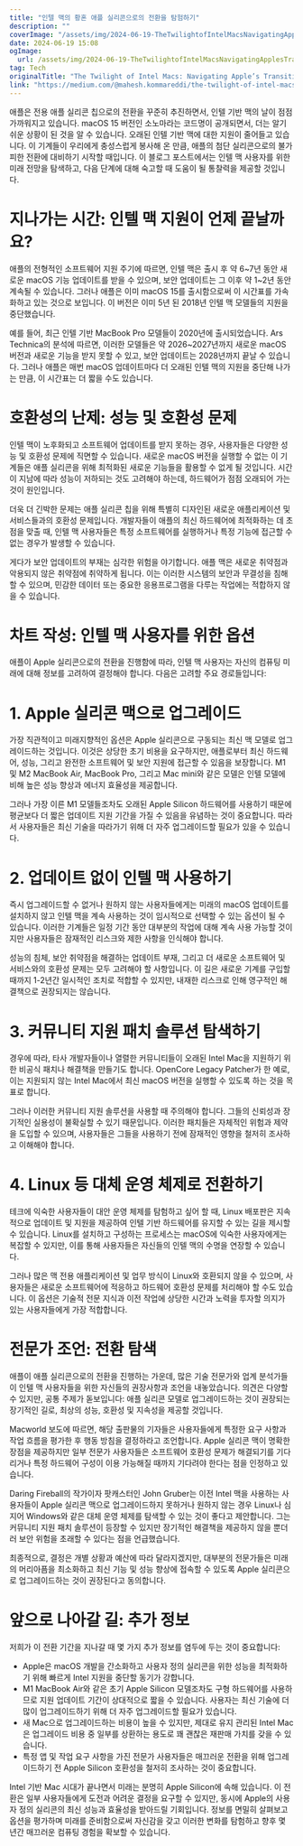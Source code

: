 ```yaml
---
title: "인텔 맥의 황혼 애플 실리콘으로의 전환을 탐험하기"
description: ""
coverImage: "/assets/img/2024-06-19-TheTwilightofIntelMacsNavigatingApplesTransitiontoAppleSilicon_0.png"
date: 2024-06-19 15:08
ogImage: 
  url: /assets/img/2024-06-19-TheTwilightofIntelMacsNavigatingApplesTransitiontoAppleSilicon_0.png
tag: Tech
originalTitle: "The Twilight of Intel Macs: Navigating Apple’s Transition to Apple Silicon"
link: "https://medium.com/@mahesh.kommareddi/the-twilight-of-intel-macs-navigating-apples-transition-to-apple-silicon-1b3a52c2c8ca"
---
```



애플은 전용 애플 실리콘 칩으로의 전환을 꾸준히 추진하면서, 인텔 기반 맥의 날이 점점 가까워지고 있습니다. macOS 15 버전인 소노마라는 코드명이 공개되면서, 더는 알기 쉬운 상황이 된 것을 알 수 있습니다. 오래된 인텔 기반 맥에 대한 지원이 줄어들고 있습니다. 이 기계들이 우리에게 충성스럽게 봉사해 온 만큼, 애플의 첨단 실리콘으로의 불가피한 전환에 대비하기 시작할 때입니다. 이 블로그 포스트에서는 인텔 맥 사용자를 위한 미래 전망을 탐색하고, 다음 단계에 대해 숙고할 때 도움이 될 통찰력을 제공할 것입니다.

# 지나가는 시간: 인텔 맥 지원이 언제 끝날까요?

애플의 전형적인 소프트웨어 지원 주기에 따르면, 인텔 맥은 출시 후 약 6~7년 동안 새로운 macOS 기능 업데이트를 받을 수 있으며, 보안 업데이트는 그 이후 약 1~2년 동안 계속될 수 있습니다. 그러나 애플은 이미 macOS 15를 출시함으로써 이 시간표를 가속화하고 있는 것으로 보입니다. 이 버전은 이미 5년 된 2018년 인텔 맥 모델들의 지원을 중단했습니다.

예를 들어, 최근 인텔 기반 MacBook Pro 모델들이 2020년에 출시되었습니다. Ars Technica의 분석에 따르면, 이러한 모델들은 약 2026~2027년까지 새로운 macOS 버전과 새로운 기능을 받지 못할 수 있고, 보안 업데이트는 2028년까지 끝날 수 있습니다. 그러나 애플은 매번 macOS 업데이트마다 더 오래된 인텔 맥의 지원을 중단해 나가는 만큼, 이 시간표는 더 짧을 수도 있습니다.

<div class="content-ad"></div>

# 호환성의 난제: 성능 및 호환성 문제

인텔 맥이 노후화되고 소프트웨어 업데이트를 받지 못하는 경우, 사용자들은 다양한 성능 및 호환성 문제에 직면할 수 있습니다. 새로운 macOS 버전을 실행할 수 없는 이 기계들은 애플 실리콘을 위해 최적화된 새로운 기능들을 활용할 수 없게 될 것입니다. 시간이 지남에 따라 성능이 저하되는 것도 고려해야 하는데, 하드웨어가 점점 오래되어 가는 것이 원인입니다.

더욱 더 긴박한 문제는 애플 실리콘 칩을 위해 특별히 디자인된 새로운 애플리케이션 및 서비스들과의 호환성 문제입니다. 개발자들이 애플의 최신 하드웨어에 최적화하는 데 초점을 맞출 때, 인텔 맥 사용자들은 특정 소프트웨어를 실행하거나 특정 기능에 접근할 수 없는 경우가 발생할 수 있습니다.

게다가 보안 업데이트의 부재는 심각한 위험을 야기합니다. 애플 맥은 새로운 취약점과 악용되지 않은 취약점에 취약하게 됩니다. 이는 이러한 시스템의 보안과 무결성을 침해할 수 있으며, 민감한 데이터 또는 중요한 응용프로그램을 다루는 작업에는 적합하지 않을 수 있습니다.

<div class="content-ad"></div>

# 차트 작성: 인텔 맥 사용자를 위한 옵션

애플이 Apple 실리콘으로의 전환을 진행함에 따라, 인텔 맥 사용자는 자신의 컴퓨팅 미래에 대해 정보를 고려하여 결정해야 합니다. 다음은 고려할 주요 경로들입니다:

# 1. Apple 실리콘 맥으로 업그레이드

가장 직관적이고 미래지향적인 옵션은 Apple 실리콘으로 구동되는 최신 맥 모델로 업그레이드하는 것입니다. 이것은 상당한 초기 비용을 요구하지만, 애플로부터 최신 하드웨어, 성능, 그리고 완전한 소프트웨어 및 보안 지원에 접근할 수 있음을 보장합니다. M1 및 M2 MacBook Air, MacBook Pro, 그리고 Mac mini와 같은 모델은 인텔 모델에 비해 높은 성능 향상과 에너지 효율성을 제공합니다.

<div class="content-ad"></div>

그러나 가장 이른 M1 모델들조차도 오래된 Apple Silicon 하드웨어를 사용하기 때문에 평균보다 더 짧은 업데이트 지원 기간을 가질 수 있음을 유념하는 것이 중요합니다. 따라서 사용자들은 최신 기술을 따라가기 위해 더 자주 업그레이드할 필요가 있을 수 있습니다.

# 2. 업데이트 없이 인텔 맥 사용하기

즉시 업그레이드할 수 없거나 원하지 않는 사용자들에게는 미래의 macOS 업데이트를 설치하지 않고 인텔 맥을 계속 사용하는 것이 임시적으로 선택할 수 있는 옵션이 될 수 있습니다. 이러한 기계들은 일정 기간 동안 대부분의 작업에 대해 계속 사용 가능할 것이지만 사용자들은 잠재적인 리스크와 제한 사항을 인식해야 합니다.

성능의 침체, 보안 취약점을 해결하는 업데이트 부재, 그리고 더 새로운 소프트웨어 및 서비스와의 호환성 문제는 모두 고려해야 할 사항입니다. 이 길은 새로운 기계를 구입할 때까지 1-2년간 일시적인 조치로 적합할 수 있지만, 내재한 리스크로 인해 영구적인 해결책으로 권장되지는 않습니다.

<div class="content-ad"></div>

# 3. 커뮤니티 지원 패치 솔루션 탐색하기

경우에 따라, 타사 개발자들이나 열렬한 커뮤니티들이 오래된 Intel Mac을 지원하기 위한 비공식 패치나 해결책을 만들기도 합니다. OpenCore Legacy Patcher가 한 예로, 이는 지원되지 않는 Intel Mac에서 최신 macOS 버전을 실행할 수 있도록 하는 것을 목표로 합니다.

그러나 이러한 커뮤니티 지원 솔루션을 사용할 때 주의해야 합니다. 그들의 신뢰성과 장기적인 실용성이 불확실할 수 있기 때문입니다. 이러한 패치들은 자체적인 위험과 제약을 도입할 수 있으며, 사용자들은 그들을 사용하기 전에 잠재적인 영향을 철저히 조사하고 이해해야 합니다.

# 4. Linux 등 대체 운영 체제로 전환하기

<div class="content-ad"></div>

테크에 익숙한 사용자들이 대안 운영 체제를 탐험하고 싶어 할 때, Linux 배포판은 지속적으로 업데이트 및 지원을 제공하여 인텔 기반 하드웨어를 유지할 수 있는 길을 제시할 수 있습니다. Linux를 설치하고 구성하는 프로세스는 macOS에 익숙한 사용자에게는 복잡할 수 있지만, 이를 통해 사용자들은 자신들의 인텔 맥의 수명을 연장할 수 있습니다.

그러나 많은 맥 전용 애플리케이션 및 업무 방식이 Linux와 호환되지 않을 수 있으며, 사용자들은 새로운 소프트웨어에 적응하고 하드웨어 호환성 문제를 처리해야 할 수도 있습니다. 이 옵션은 기술적 전문 지식과 이전 작업에 상당한 시간과 노력을 투자할 의지가 있는 사용자들에게 가장 적합합니다.

# 전문가 조언: 전환 탐색

애플이 애플 실리콘으로의 전환을 진행하는 가운데, 많은 기술 전문가와 업계 분석가들이 인텔 맥 사용자들을 위한 자신들의 권장사항과 조언을 내놓았습니다. 의견은 다양할 수 있지만, 공통 주제가 돋보입니다: 애플 실리콘 모델로 업그레이드하는 것이 권장되는 장기적인 길로, 최상의 성능, 호환성 및 지속성을 제공할 것입니다.

<div class="content-ad"></div>

Macworld 보도에 따르면, 해당 출판물의 기자들은 사용자들에게 특정한 요구 사항과 작업 흐름을 평가한 후 행동 방침을 결정하라고 조언합니다. Apple 실리콘 맥이 명확한 장점을 제공하지만 일부 전문가 사용자들은 소프트웨어 호환성 문제가 해결되기를 기다리거나 특정 하드웨어 구성이 이용 가능해질 때까지 기다려야 한다는 점을 인정하고 있습니다.

Daring Fireball의 작가이자 팟캐스터인 John Gruber는 이전 Intel 맥을 사용하는 사용자들이 Apple 실리콘 맥으로 업그레이드하지 못하거나 원하지 않는 경우 Linux나 심지어 Windows와 같은 대체 운영 체제를 탐색할 수 있는 것이 좋다고 제안합니다. 그는 커뮤니티 지원 패치 솔루션이 등장할 수 있지만 장기적인 해결책을 제공하지 않을 뿐더러 보안 위험을 초래할 수 있다는 점을 언급했습니다.

최종적으로, 결정은 개별 상황과 예산에 따라 달라지겠지만, 대부분의 전문가들은 미래의 머리아픔을 최소화하고 최신 기능 및 성능 향상에 접속할 수 있도록 Apple 실리콘으로 업그레이드하는 것이 권장된다고 동의합니다.

# 앞으로 나아갈 길: 추가 정보

<div class="content-ad"></div>

저희가 이 전환 기간을 지나갈 때 몇 가지 추가 정보를 염두에 두는 것이 중요합니다:

- Apple은 macOS 개발을 간소화하고 사용자 정의 실리콘을 위한 성능을 최적화하기 위해 빠르게 Intel 지원을 중단할 동기가 강합니다.
- M1 MacBook Air와 같은 초기 Apple Silicon 모델조차도 구형 하드웨어를 사용하므로 지원 업데이트 기간이 상대적으로 짧을 수 있습니다. 사용자는 최신 기술에 더 많이 업그레이드하기 위해 더 자주 업그레이드할 필요가 있습니다.
- 새 Mac으로 업그레이드하는 비용이 높을 수 있지만, 제대로 유지 관리된 Intel Mac은 업그레이드 비용 중 일부를 상환하는 용도로 꽤 괜찮은 재판매 가치를 갖을 수 있습니다.
- 특정 앱 및 작업 요구 사항을 가진 전문가 사용자들은 매끄러운 전환을 위해 업그레이드하기 전 Apple Silicon 호환성을 철저히 조사하는 것이 중요합니다.

Intel 기반 Mac 시대가 끝나면서 미래는 분명히 Apple Silicon에 속해 있습니다. 이 전환은 일부 사용자들에게 도전과 어려운 결정을 요구할 수 있지만, 동시에 Apple의 사용자 정의 실리콘의 최신 성능과 효율성을 받아드릴 기회입니다. 정보를 면밀히 살펴보고 옵션을 평가하며 미래를 준비함으로써 자신감을 갖고 이러한 변화를 탐험하고 향후 몇 년간 매끄러운 컴퓨팅 경험을 확보할 수 있습니다.
